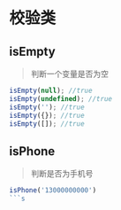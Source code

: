 # 校验类

## isEmpty
> 判断一个变量是否为空

``` javascript
isEmpty(null); //true
isEmpty(undefined); //true
isEmpty(''); //true
isEmpty({}); //true
isEmpty([]); //true
```

## isPhone
> 判断是否为手机号

```javascript
isPhone('13000000000')
```s